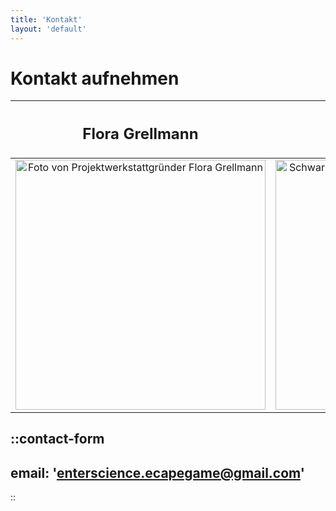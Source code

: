 ```yaml
---
title: 'Kontakt'
layout: 'default'
---
```


# Kontakt aufnehmen

|<h2>Flora Grellmann</h2>|<h2>Stefan Insam</h2>|
|:-:|:-:|
|<img src="/Flo_bild.jpg" alt="Foto von Projektwerkstattgründer Flora Grellmann" width="400px" height="auto">|<img src="/Stefan_bild.jpg" alt="Schwarz-Weiß-Bild von Projektwerkstattgründer Stefan Insam" width="400px" height="auto">|

::contact-form
---
email: 'enterscience.ecapegame@gmail.com'
---
::
